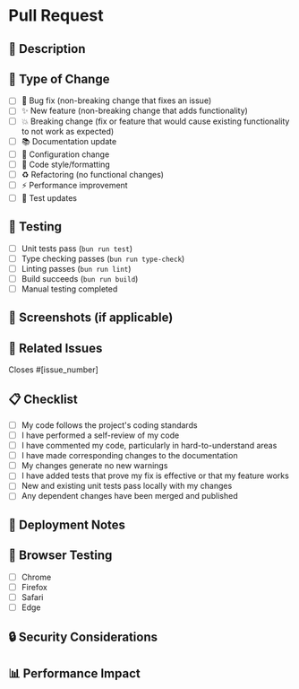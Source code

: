 # Pull Request

## 📝 Description
<!-- Provide a brief description of the changes -->

## 🎯 Type of Change
<!-- Mark the relevant option with an "x" -->
- [ ] 🐛 Bug fix (non-breaking change that fixes an issue)
- [ ] ✨ New feature (non-breaking change that adds functionality)
- [ ] 💥 Breaking change (fix or feature that would cause existing functionality to not work as expected)
- [ ] 📚 Documentation update
- [ ] 🔧 Configuration change
- [ ] 🎨 Code style/formatting
- [ ] ♻️ Refactoring (no functional changes)
- [ ] ⚡ Performance improvement
- [ ] 🧪 Test updates

## 🧪 Testing
<!-- Describe the tests you ran and how to reproduce them -->
- [ ] Unit tests pass (`bun run test`)
- [ ] Type checking passes (`bun run type-check`)
- [ ] Linting passes (`bun run lint`)
- [ ] Build succeeds (`bun run build`)
- [ ] Manual testing completed

## 📸 Screenshots (if applicable)
<!-- Add screenshots to help explain your changes -->

## 🔗 Related Issues
<!-- Link to related issues -->
Closes #[issue_number]

## 📋 Checklist
<!-- Go over all the following points, and put an `x` in all the boxes that apply -->
- [ ] My code follows the project's coding standards
- [ ] I have performed a self-review of my code
- [ ] I have commented my code, particularly in hard-to-understand areas
- [ ] I have made corresponding changes to the documentation
- [ ] My changes generate no new warnings
- [ ] I have added tests that prove my fix is effective or that my feature works
- [ ] New and existing unit tests pass locally with my changes
- [ ] Any dependent changes have been merged and published

## 🚀 Deployment Notes
<!-- Any special deployment considerations -->

## 📱 Browser Testing
<!-- If UI changes, list browsers tested -->
- [ ] Chrome
- [ ] Firefox
- [ ] Safari
- [ ] Edge

## 🔒 Security Considerations
<!-- Any security implications of this change -->

## 📊 Performance Impact
<!-- Any performance implications of this change -->